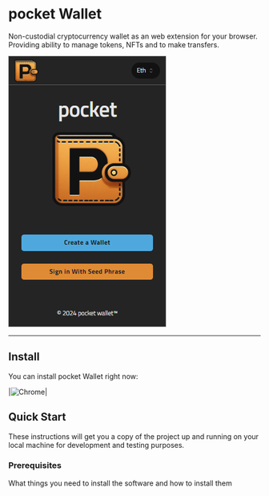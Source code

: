 # pocket Wallet

Non-custodial cryptocurrency wallet as an web extension for your browser.
Providing ability to manage tokens, NFTs and to make transfers.

![pwalletpreview](docs/pwalletprev.png?raw=true "main")

<hr />

## Install

You can install pocket Wallet right now:

|![Chrome](https://raw.github.com/alrra/browser-logos/master/src/chrome/chrome_48x48.png)|

## Quick Start

These instructions will get you a copy of the project up and running on your local machine for development and testing purposes.

### Prerequisites

What things you need to install the software and how to install them
